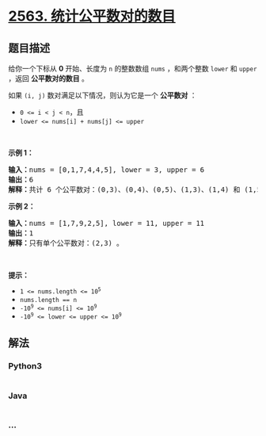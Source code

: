 # [2563. 统计公平数对的数目](https://leetcode-cn.com/problems/count-the-number-of-fair-pairs)



## 题目描述

<!-- 这里写题目描述 -->

<p>给你一个下标从 <strong>0</strong> 开始、长度为 <code>n</code> 的整数数组&nbsp;<code>nums</code>&nbsp;，和两个整数&nbsp;<code>lower</code> 和&nbsp;<code>upper</code> ，返回 <strong>公平数对的数目</strong> 。</p>

<p>如果&nbsp;<code>(i, j)</code>&nbsp;数对满足以下情况，则认为它是一个 <strong>公平数对</strong>&nbsp;：</p>

<ul>
	<li><code>0 &lt;= i &lt; j &lt; n</code>，且</li>
	<li><code>lower &lt;= nums[i] + nums[j] &lt;= upper</code></li>
</ul>

<p>&nbsp;</p>

<p><b>示例 1：</b></p>

<pre>
<b>输入：</b>nums = [0,1,7,4,4,5], lower = 3, upper = 6
<b>输出：</b>6
<b>解释：</b>共计 6 个公平数对：(0,3)、(0,4)、(0,5)、(1,3)、(1,4) 和 (1,5) 。
</pre>

<p><b>示例 2：</b></p>

<pre>
<b>输入：</b>nums = [1,7,9,2,5], lower = 11, upper = 11
<b>输出：</b>1
<b>解释：</b>只有单个公平数对：(2,3) 。
</pre>

<p>&nbsp;</p>

<p><strong>提示：</strong></p>

<ul>
	<li><code>1 &lt;= nums.length &lt;= 10<sup>5</sup></code></li>
	<li><code>nums.length == n</code></li>
	<li><code>-10<sup>9</sup>&nbsp;&lt;= nums[i] &lt;= 10<sup>9</sup></code></li>
	<li><code>-10<sup>9</sup>&nbsp;&lt;= lower &lt;= upper &lt;= 10<sup>9</sup></code></li>
</ul>


## 解法

<!-- 这里可写通用的实现逻辑 -->

<!-- tabs:start -->

### **Python3**

<!-- 这里可写当前语言的特殊实现逻辑 -->

```python

```

### **Java**

<!-- 这里可写当前语言的特殊实现逻辑 -->

```java

```

### **...**

```

```

<!-- tabs:end -->
